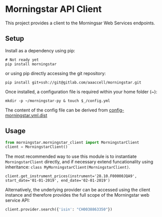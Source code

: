 # Morningstar API Client

This project provides a client to the Morningsar Web Services endpoints.

## Setup

Install as a dependency using pip:

```
# Not ready yet
pip install morningstar
```
or using pip directly accessing the git repository:

```
pip install git+ssh://git@gitlab.com/aaaccell/morningstar.git
```

Once installed, a configuration file is required within your home folder (~):

```
mkdir -p ~/morningstar-py & touch $_/config.yml
```

The content of the config file can be derived from [config-morningstar.yml.dist](https://gitlab.com/aaaccell/morningstar/blob/master/config-morningstar.yml.dist)

## Usage

```python
from morningstar.morningstar_client import MorningstarClient
client = MorningstarClient()
```

The most recommended way to use this module is to instantiate `MorningstarClient` directly, and if necessary extend funcationality using inheritance: `class MyMorningstarClient(MorningstarClient)`.

```
client.get_instrument_prices(instrument='28.10.F00000JQA9', start_date='01-01-2019', end_date='02-01-2019')
```

Alternatively, the underlying provider can be accessed using the client instance and therefore provides the full scope of the Morningstar web service API:

```python
client.provider.search({'isin': "CH0038863350"})
```
